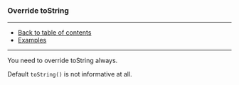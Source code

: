 ### Override toString

---

* [Back to table of contents]()
* [Examples](Main.java)

---

You need to override toString always.

Default ```toString()``` is not informative at all.